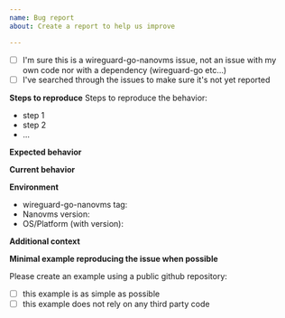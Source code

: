 ```yaml
---
name: Bug report
about: Create a report to help us improve

---
```


<!--
Thanks for taking the time to open an issue!
Please provide a general summary of the issue in the title above .
-->

- [ ] I'm sure this is a wireguard-go-nanovms issue, not an issue with my own code nor with a dependency (wireguard-go etc...)
- [ ] I've searched through the issues to make sure it's not yet reported

**Steps to reproduce**
Steps to reproduce the behavior:
- step 1
- step 2
- ...

**Expected behavior**
<!-- A clear and concise description of what you expected to happen. -->

**Current behavior**
<!-- A clear and concise description of what is actually happening. -->

**Environment**
- wireguard-go-nanovms tag:
- Nanovms version:
- OS/Platform (with version):

**Additional context**
<!-- Add any other context about the problem here. -->

**Minimal example reproducing the issue when possible**

Please create an example using a public github repository:

<!-- Add github repository link here. -->

- [ ] this example is as simple as possible
- [ ] this example does not rely on any third party code
